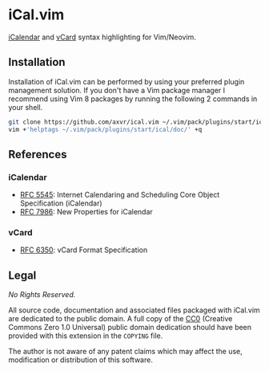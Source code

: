 # iCal.vim

[iCalendar](https://en.wikipedia.org/wiki/ICalendar) and [vCard](https://en.wikipedia.org/wiki/VCard) syntax highlighting for Vim/Neovim.


## Installation

Installation of iCal.vim can be performed by using your preferred plugin
management solution.  If you don't have a Vim package manager I recommend using
Vim 8 packages by running the following 2 commands in your shell.

```sh
git clone https://github.com/axvr/ical.vim ~/.vim/pack/plugins/start/ical
vim +'helptags ~/.vim/pack/plugins/start/ical/doc/' +q
```


## References

### iCalendar

- [RFC 5545][]: Internet Calendaring and Scheduling Core Object Specification (iCalendar)
- [RFC 7986][]: New Properties for iCalendar

[RFC 5545]: https://datatracker.ietf.org/doc/html/rfc5545
[RFC 7986]: https://datatracker.ietf.org/doc/html/rfc7986


### vCard

- [RFC 6350][]: vCard Format Specification

[RFC 6350]: https://datatracker.ietf.org/doc/html/rfc6350


## Legal

*No Rights Reserved.*

All source code, documentation and associated files packaged with iCal.vim are
dedicated to the public domain.  A full copy of the [CC0][] (Creative Commons
Zero 1.0 Universal) public domain dedication should have been provided with this
extension in the `COPYING` file.

The author is not aware of any patent claims which may affect the use,
modification or distribution of this software.

[CC0]: https://creativecommons.org/publicdomain/zero/1.0/
